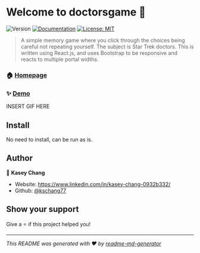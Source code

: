 # Welcome to doctorsgame 👋
![Version](https://img.shields.io/badge/version-0.5.0-blue.svg?cacheSeconds=2592000)
[![Documentation](https://img.shields.io/badge/documentation-yes-brightgreen.svg)](insertREADME)
[![License: MIT](https://img.shields.io/badge/License-MIT-yellow.svg)](#)

> A simple memory game where you click through the choices being careful not repeating yourself. The subject is Star Trek doctors. This is written using React.js, and uses Bootstrap to be responsive and reacts to multiple portal widths. 

### 🏠 [Homepage](https://github.com/kschang77/doctorsgame)

### ✨ [Demo](https://kschang77.github.io/doctorsgame/)

INSERT GIF HERE

## Install

No need to install, can be run as is. 

## Author

👤 **Kasey Chang**

* Website: https://www.linkedin.com/in/kasey-chang-0932b332/
* Github: [@kschang77](https://github.com/kschang77)

## Show your support

Give a ⭐️ if this project helped you!


***
_This README was generated with ❤️ by [readme-md-generator](https://github.com/kefranabg/readme-md-generator)_